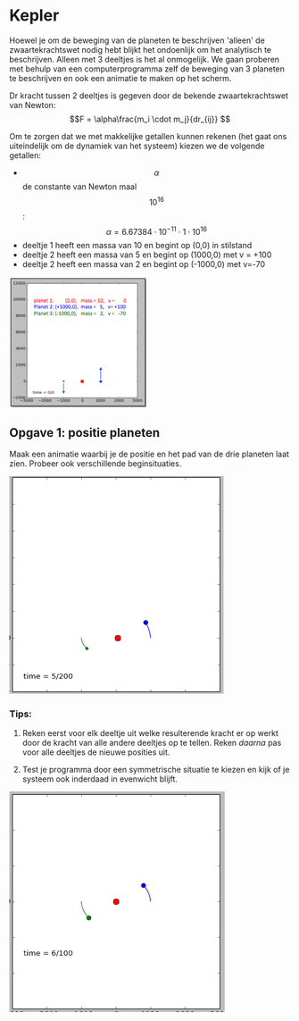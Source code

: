 # Kepler

Hoewel je om de beweging van de planeten te beschrijven 'alleen' de zwaartekrachtswet nodig hebt blijkt het ondoenlijk om het analytisch te beschrijven. Alleen met 3 deeltjes is het al onmogelijk. We gaan proberen met behulp van een computerprogramma zelf de beweging van 3 planeten te beschrijven en ook een animatie te maken op het scherm.

Dr kracht tussen 2 deeltjes is gegeven door de bekende zwaartekrachtswet van Newton:
$$F = \alpha\frac{m_i \cdot m_j}{dr_{ij}} $$

Om te zorgen dat we met makkelijke getallen kunnen rekenen (het gaat ons uiteindelijk om de dynamiek van het systeem) kiezen we de volgende getallen:

   - $$\alpha$$ de constante van Newton maal $$10^{16}$$: 
     $$\alpha = 6.67384 \cdot 10^{-11} \cdot 1 \cdot 10^{16} $$
   - deeltje 1 heeft een massa van 10 en begint op (0,0) in stilstand
   - deeltje 2 heeft een massa van  5 en begint op (1000,0) met v = +100   
   - deeltje 2 heeft een massa van  2 en begint op (-1000,0) met v=-70
   
![](KeplerStart.png)

## Opgave 1: positie planeten

Maak een animatie waarbij je de positie en het pad van de drie planeten laat zien. Probeer ook verschillende beginsituaties.

![](KeplerAnimation.gif)

### Tips: 

1) Reken eerst voor elk deeltje uit welke resulterende kracht er op werkt door de kracht van alle andere deeltjes op te tellen. Reken *daarna* pas voor alle deeltjes de nieuwe posities uit.

2) Test je programma door een symmetrische situatie te kiezen en kijk of je systeem ook inderdaad in evenwicht blijft.

![](KeplerSymmetric.gif)


